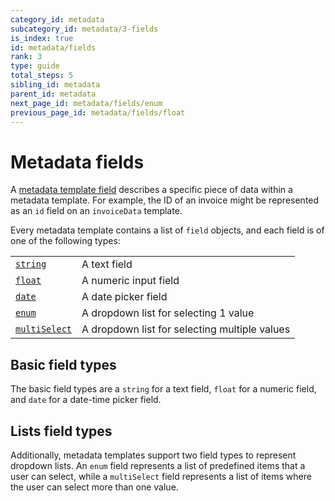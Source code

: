 ```yaml
---
category_id: metadata
subcategory_id: metadata/3-fields
is_index: true
id: metadata/fields
rank: 3
type: guide
total_steps: 5
sibling_id: metadata
parent_id: metadata
next_page_id: metadata/fields/enum
previous_page_id: metadata/fields/float
---
```


# Metadata fields

A [metadata template field][r_field] describes a specific
piece of data within a metadata template. For example, the ID of an invoice
might be represented as an `id` field on an `invoiceData` template.

Every metadata template contains a list of `field` objects, and each field is of
one of the following types:

<!-- markdownlint-disable line-length -->

|                                                   |                                               |
|---------------------------------------------------|-----------------------------------------------|
| [`string`](g://metadata/fields/string)            | A text field                                  |
| [`float`](g://metadata/fields/float)              | A numeric input field                         |
| [`date`](g://metadata/fields/date)                | A date picker field                           |
| [`enum`](g://metadata/fields/enum)                | A dropdown list for selecting 1 value         |
| [`multiSelect`](g://metadata/fields/multi-select) | A dropdown list for selecting multiple values |

<!-- markdownlint-enable line-length -->

## Basic field types

The basic field types are a `string` for a text field, `float` for a numeric
field, and `date` for a date-time picker field.

## Lists field types

Additionally, metadata templates support two field types to represent dropdown
lists. An `enum` field represents a list of predefined items that a user can
select, while a `multiSelect` field represents a list of items where the user
can select more than one value.

[r_field]: r://metadata_field
